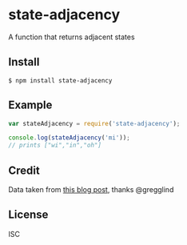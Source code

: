 # state-adjacency
A function that returns adjacent states


## Install

```
$ npm install state-adjacency
```

## Example

```js
var stateAdjacency = require('state-adjacency');

console.log(stateAdjacency('mi'));
// prints ["wi","in","oh"]
```

## Credit

Data taken from [this blog post](https://writeonly.wordpress.com/2009/03/20/adjacency-list-of-states-of-the-united-states-us/), thanks @gregglind

## License

ISC
